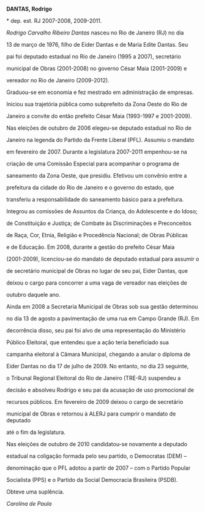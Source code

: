 **DANTAS, Rodrigo**



\* dep. est. RJ 2007-2008, 2009-2011.



*Rodrigo Carvalho Ribeiro Dantas* nasceu no Rio de Janeiro (RJ) no dia

13 de março de 1976, filho de Eider Dantas e de Maria Edite Dantas. Seu

pai foi deputado estadual no Rio de Janeiro (1995 a 2007), secretário

municipal de Obras (2001-2008) no governo César Maia (2001-2009) e

vereador no Rio de Janeiro (2009-2012).



Graduou-se em economia e fez mestrado em administração de empresas.

Iniciou sua trajetória pública como subprefeito da Zona Oeste do Rio de

Janeiro a convite do então prefeito César Maia (1993-1997 e 2001-2009).



Nas eleições de outubro de 2006 elegeu-se deputado estadual no Rio de

Janeiro na legenda do Partido da Frente Liberal (PFL). Assumiu o mandato

em fevereiro de 2007. Durante a legislatura 2007-2011 empenhou-se na

criação de uma Comissão Especial para acompanhar o programa de

saneamento da Zona Oeste, que presidiu. Efetivou um convênio entre a

prefeitura da cidade do Rio de Janeiro e o governo do estado, que

transferiu a responsabilidade do saneamento básico para a prefeitura.

Integrou as comissões de Assuntos da Criança, do Adolescente e do Idoso;

de Constituição e Justiça; de Combate às Discriminações e Preconceitos

de Raça, Cor, Etnia, Religião e Procedência Nacional; de Obras Públicas

e de Educação. Em 2008, durante a gestão do prefeito César Maia

(2001-2009), licenciou-se do mandato de deputado estadual para assumir o

de secretário municipal de Obras no lugar de seu pai, Eider Dantas, que

deixou o cargo para concorrer a uma vaga de vereador nas eleições de

outubro daquele ano.



Ainda em 2008 a Secretaria Municipal de Obras sob sua gestão determinou

no dia 13 de agosto a pavimentação de uma rua em Campo Grande (RJ). Em

decorrência disso, seu pai foi alvo de uma representação do Ministério

Público Eleitoral, que entendeu que a ação teria beneficiado sua

campanha eleitoral à Câmara Municipal, chegando a anular o diploma de

Eider Dantas no dia 17 de julho de 2009. No entanto, no dia 23 seguinte,

o Tribunal Regional Eleitoral do Rio de Janeiro (TRE-RJ) suspendeu a

decisão e absolveu Rodrigo e seu pai da acusação de uso promocional de

recursos públicos. Em fevereiro de 2009 deixou o cargo de secretário

municipal de Obras e retornou à ALERJ para cumprir o mandato de deputado

até o fim da legislatura.



Nas eleições de outubro de 2010 candidatou-se novamente a deputado

estadual na coligação formada pelo seu partido, o Democratas (DEM) –

denominação que o PFL adotou a partir de 2007 – com o Partido Popular

Socialista (PPS) e o Partido da Social Democracia Brasileira (PSDB).

Obteve uma suplência.



*Carolina de Paula*



